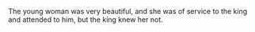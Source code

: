 The young woman was very beautiful, and she was of service to the king and attended to him, but the king knew her not.
